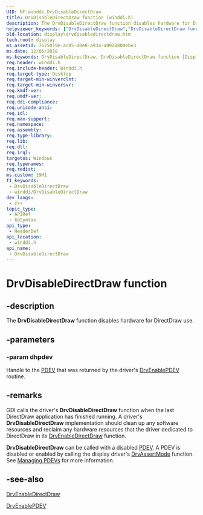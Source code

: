 ```yaml
---
UID: NF:winddi.DrvDisableDirectDraw
title: DrvDisableDirectDraw function (winddi.h)
description: The DrvDisableDirectDraw function disables hardware for DirectDraw use.
helpviewer_keywords: ["DrvDisableDirectDraw","DrvDisableDirectDraw function [Display Devices]","ddfncs_7abbe471-0671-4e98-8eba-ceb25216d961.xml","display.drvdisabledirectdraw","winddi/DrvDisableDirectDraw"]
old-location: display\drvdisabledirectdraw.htm
tech.root: display
ms.assetid: 7675019e-ac05-40e8-a934-a0928800ebe3
ms.date: 12/05/2018
ms.keywords: DrvDisableDirectDraw, DrvDisableDirectDraw function [Display Devices], ddfncs_7abbe471-0671-4e98-8eba-ceb25216d961.xml, display.drvdisabledirectdraw, winddi/DrvDisableDirectDraw
req.header: winddi.h
req.include-header: Winddi.h
req.target-type: Desktop
req.target-min-winverclnt: 
req.target-min-winversvr: 
req.kmdf-ver: 
req.umdf-ver: 
req.ddi-compliance: 
req.unicode-ansi: 
req.idl: 
req.max-support: 
req.namespace: 
req.assembly: 
req.type-library: 
req.lib: 
req.dll: 
req.irql: 
targetos: Windows
req.typenames: 
req.redist: 
ms.custom: 19H1
f1_keywords:
 - DrvDisableDirectDraw
 - winddi/DrvDisableDirectDraw
dev_langs:
 - c++
topic_type:
 - APIRef
 - kbSyntax
api_type:
 - HeaderDef
api_location:
 - winddi.h
api_name:
 - DrvDisableDirectDraw
---
```


# DrvDisableDirectDraw function


## -description

The <b>DrvDisableDirectDraw</b> function disables hardware for DirectDraw use.

## -parameters

### -param dhpdev

Handle to the <a href="https://docs.microsoft.com/windows-hardware/drivers/">PDEV</a> that was returned by the driver's <a href="https://docs.microsoft.com/windows/desktop/api/winddi/nf-winddi-drvenablepdev">DrvEnablePDEV</a> routine.

## -remarks

GDI calls the driver's <b>DrvDisableDirectDraw</b> function when the last DirectDraw application has finished running. A driver's <b>DrvDisableDirectDraw</b> implementation should clean up any software resources and reclaim any hardware resources that the driver dedicated to DirectDraw in its <a href="https://docs.microsoft.com/windows/desktop/api/winddi/nf-winddi-drvenabledirectdraw">DrvEnableDirectDraw</a> function.

<b>DrvDisableDirectDraw</b> can be called with a disabled <a href="https://docs.microsoft.com/windows-hardware/drivers/">PDEV</a>. A PDEV is disabled or enabled by calling the display driver's <a href="https://docs.microsoft.com/windows/desktop/api/winddi/nf-winddi-drvassertmode">DrvAssertMode</a> function. See <a href="https://docs.microsoft.com/windows-hardware/drivers/display/managing-pdevs">Managing PDEVs</a> for more information.

## -see-also

<a href="https://docs.microsoft.com/windows/desktop/api/winddi/nf-winddi-drvenabledirectdraw">DrvEnableDirectDraw</a>



<a href="https://docs.microsoft.com/windows/desktop/api/winddi/nf-winddi-drvenablepdev">DrvEnablePDEV</a>

